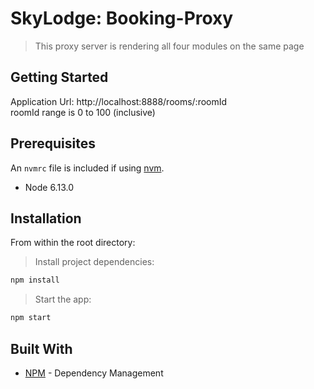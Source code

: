 # SkyLodge: Booking-Proxy

> This proxy server is rendering all four modules on the same page 

## Getting Started

Application Url: http://localhost:8888/rooms/:roomId
<br>
roomId range is 0 to 100 (inclusive) 

## Prerequisites

An `nvmrc` file is included if using [nvm](https://github.com/creationix/nvm).

- Node 6.13.0

## Installation

From within the root directory:

> Install project dependencies:

```sh
npm install
```

> Start the app:

```sh
npm start
```

## Built With

* [NPM](https://www.npmjs.com/) - Dependency Management

